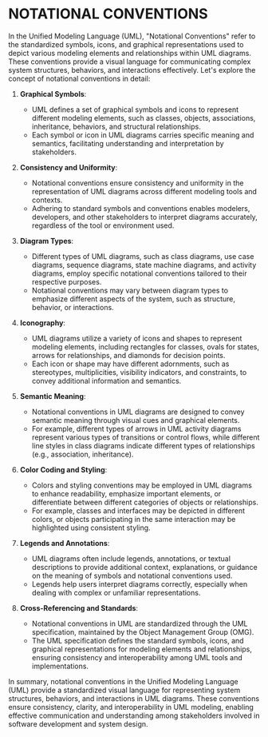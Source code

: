 # NOTATIONAL CONVENTIONS

In the Unified Modeling Language (UML), "Notational Conventions" refer to the standardized symbols, icons, and graphical representations used to depict various modeling elements and relationships within UML diagrams. These conventions provide a visual language for communicating complex system structures, behaviors, and interactions effectively. Let's explore the concept of notational conventions in detail:

1. **Graphical Symbols**:
   * UML defines a set of graphical symbols and icons to represent different modeling elements, such as classes, objects, associations, inheritance, behaviors, and structural relationships.
   * Each symbol or icon in UML diagrams carries specific meaning and semantics, facilitating understanding and interpretation by stakeholders.

2. **Consistency and Uniformity**:
   * Notational conventions ensure consistency and uniformity in the representation of UML diagrams across different modeling tools and contexts.
   * Adhering to standard symbols and conventions enables modelers, developers, and other stakeholders to interpret diagrams accurately, regardless of the tool or environment used.

3. **Diagram Types**:
   * Different types of UML diagrams, such as class diagrams, use case diagrams, sequence diagrams, state machine diagrams, and activity diagrams, employ specific notational conventions tailored to their respective purposes.
   * Notational conventions may vary between diagram types to emphasize different aspects of the system, such as structure, behavior, or interactions.

4. **Iconography**:
   * UML diagrams utilize a variety of icons and shapes to represent modeling elements, including rectangles for classes, ovals for states, arrows for relationships, and diamonds for decision points.
   * Each icon or shape may have different adornments, such as stereotypes, multiplicities, visibility indicators, and constraints, to convey additional information and semantics.

5. **Semantic Meaning**:
   * Notational conventions in UML diagrams are designed to convey semantic meaning through visual cues and graphical elements.
   * For example, different types of arrows in UML activity diagrams represent various types of transitions or control flows, while different line styles in class diagrams indicate different types of relationships (e.g., association, inheritance).

6. **Color Coding and Styling**:
   * Colors and styling conventions may be employed in UML diagrams to enhance readability, emphasize important elements, or differentiate between different categories of objects or relationships.
   * For example, classes and interfaces may be depicted in different colors, or objects participating in the same interaction may be highlighted using consistent styling.

7. **Legends and Annotations**:
   * UML diagrams often include legends, annotations, or textual descriptions to provide additional context, explanations, or guidance on the meaning of symbols and notational conventions used.
   * Legends help users interpret diagrams correctly, especially when dealing with complex or unfamiliar representations.

8. **Cross-Referencing and Standards**:
   * Notational conventions in UML are standardized through the UML specification, maintained by the Object Management Group (OMG).
   * The UML specification defines the standard symbols, icons, and graphical representations for modeling elements and relationships, ensuring consistency and interoperability among UML tools and implementations.

In summary, notational conventions in the Unified Modeling Language (UML) provide a standardized visual language for representing system structures, behaviors, and interactions in UML diagrams. These conventions ensure consistency, clarity, and interoperability in UML modeling, enabling effective communication and understanding among stakeholders involved in software development and system design.
